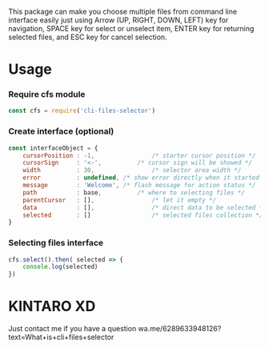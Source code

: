 This package can make you choose multiple files from command line interface easily just using Arrow (UP, RIGHT, DOWN, LEFT) key for navigation, SPACE key for select or unselect item, ENTER key for returning selected files, and ESC key for cancel selection.

# Usage
### Require cfs module
```javascript
const cfs = require('cli-files-selector')
```
### Create interface (optional)
```javascript
const interfaceObject = {
	cursorPosition : -1,				/* starter cursor position */
	cursorSign     : '<-',			/* cursor sign will be showed */
	width          : 30, 				/* selector area width */
	error          : undefined,	/* show error directly when it started */
	message        : 'Welcome', /* flash message for action status */
	path           : base,			/* where to selecting files */
	parentCursor   : [],				/* let it empty */
	data           : [],				/* direct data to be selected */
	selected       : []					/* selected files collection */
}
```
### Selecting files interface
```javascript
cfs.select().then( selected => {
	console.log(selected)
})
```

# KINTARO XD

Just contact me if you have a question wa.me/6289633948126?text=What+is+cli+files+selector